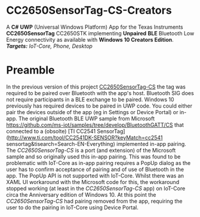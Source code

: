 # CC2650SensorTag-CS-Creators
A **C#** **UWP** (Universal Windows Platform) App for the Texas Instruments **CC2650SensorTag** CC2650STK implementing **Unpaired** **BLE**  Bluetooth Low Energy  connectivity as available with **Windows 10 Creators Edition**. ***Targets:*** *IoT-Core, Phone, Desktop*

Preamble
========
In the previous version of this project [CC2650SensorTag-CS](https://github.com/djaus2/CC2650SensorTag-CS) the tag was required to be paired over Bluetooth with the app's host. Bluetooth SIG does not require participants in a BLE exchange to be paired. Windows 10 previously has required devices to be paired in UWP code. You could either pair the devices outside of the app (eg in Settings or Device Portal) or in-app. The original Bluetooth BLE UWP sample from Microsoft https://github.com/ms-iot/samples/tree/develop/BluetoothGATT/CS that connected to a (obsolte) [TI CC2541 SensorTag](http://www.ti.com/tool/CC2541DK-SENSOR?keyMatch=cc2541 sensortag&tisearch=Search-EN-Everything) implemented in-app pairing. The *CC2650SensorTag-CS* is a port (and extension) of the Microsoft sample and so originally used this in-app pairing. This was found to be problematic with IoT-Core as in-app pairing requires a PopUp dialog as the user has to confirm acceptance of pairing and of use of Bluetooth in the app. The PopUp API is not supported with IoT-Core. Whilst there was an XAML UI workaround with the Microsoft code for this, the workaround stopped working (at least in the *CC2650SensorTag-CS* app) on IoT-Core circa the Anniversary edition of Windows 10. At this point the *CC2650SensorTag-CS* had pairing removed from the app, requiring the user to do the pairing in IoT-Core using Device Portal.
